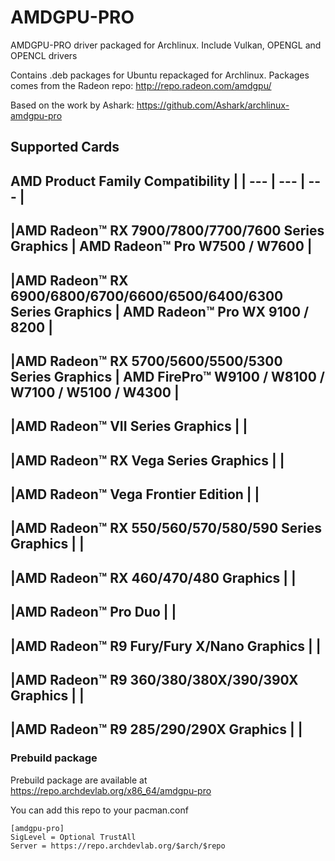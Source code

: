 # AMDGPU-PRO

AMDGPU-PRO driver packaged for Archlinux. Include Vulkan, OPENGL and OPENCL drivers

Contains .deb packages for Ubuntu repackaged for Archlinux. Packages comes from the Radeon repo: http://repo.radeon.com/amdgpu/ 

Based on the work by Ashark: https://github.com/Ashark/archlinux-amdgpu-pro

## Supported Cards

AMD Product Family Compatibility |        |
---    |    ---    |    ---    |
-----------------------------------------------------------------------------------------------------------------------------------
|AMD Radeon™ RX 7900/7800/7700/7600 Series Graphics                  | 	  AMD Radeon™ Pro W7500 / W7600                           |
-----------------------------------------------------------------------------------------------------------------------------------
|AMD Radeon™ RX 6900/6800/6700/6600/6500/6400/6300 Series Graphics 	 |    AMD Radeon™ Pro WX 9100 / 8200                          |
-----------------------------------------------------------------------------------------------------------------------------------
|AMD Radeon™ RX 5700/5600/5500/5300 Series Graphics                  | 	  AMD FirePro™ W9100 / W8100 / W7100 / W5100 / W4300      |
-----------------------------------------------------------------------------------------------------------------------------------
|AMD Radeon™ VII Series Graphics​ 	                                 |                                                            |
-----------------------------------------------------------------------------------------------------------------------------------
|AMD Radeon™ RX Vega Series Graphics 	                             |                                                            |
-----------------------------------------------------------------------------------------------------------------------------------
|AMD Radeon™ Vega Frontier Edition 	                                 |                                                            |
-----------------------------------------------------------------------------------------------------------------------------------    
|AMD Radeon™ RX 550/560/570/580/590 Series Graphics 	             |                                                            |
-----------------------------------------------------------------------------------------------------------------------------------
|AMD Radeon™ RX 460/470/480 Graphics 	                             |                                                            |
-----------------------------------------------------------------------------------------------------------------------------------
|AMD Radeon™ Pro Duo 	                                             |                                                            |
-----------------------------------------------------------------------------------------------------------------------------------
|AMD Radeon™ R9 Fury/Fury X/Nano Graphics 	                         |                                                            |
-----------------------------------------------------------------------------------------------------------------------------------
|AMD Radeon™ R9 360/380/380X/390/390X Graphics​ 	                     |                                                            |
-----------------------------------------------------------------------------------------------------------------------------------
|AMD Radeon™ R9 285/290/290X Graphics                                |                                                            |
-----------------------------------------------------------------------------------------------------------------------------------
### Prebuild package

Prebuild package are available at https://repo.archdevlab.org/x86_64/amdgpu-pro

You can add this repo to your pacman.conf

    [amdgpu-pro]
    SigLevel = Optional TrustAll
    Server = https://repo.archdevlab.org/$arch/$repo
